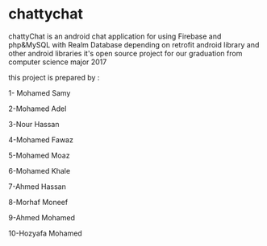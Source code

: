 # chattychat

chattyChat is an android chat application for using Firebase and php&MySQL with Realm Database 
depending on retrofit android library and other android libraries 
it's open source project for our graduation from computer science major 2017

this project is prepared by :

1- Mohamed Samy 

2-Mohamed Adel

3-Nour Hassan

4-Mohamed Fawaz 

5-Mohamed Moaz 

6-Mohamed Khale

7-Ahmed Hassan

8-Morhaf Moneef 

9-Ahmed Mohamed

10-Hozyafa Mohamed 
